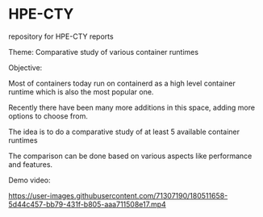 # HPE-CTY
repository for HPE-CTY reports

Theme: Comparative study of various container runtimes

Objective:

Most of containers today run on containerd as a high level container runtime which is also the most popular one. 

Recently there have been many more additions in this space, adding more options to choose from.

The idea is to do a comparative study of at least 5 available container runtimes
 
The comparison can be done based on various aspects like performance and features. 

Demo video:

https://user-images.githubusercontent.com/71307190/180511658-5d44c457-bb79-431f-b805-aaa711508e17.mp4
